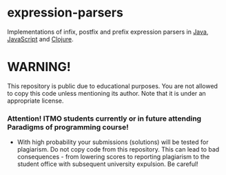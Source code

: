 # expression-parsers
Implementations of infix, postfix and prefix expression parsers in [Java](/Java), [JavaScript](/JavaScript) and [Clojure](/Clojure).

# WARNING!
This repository is public due to educational purposes. You are not allowed to copy this code unless mentioning its author. Note that it is under an appropriate license.

### Attention! ITMO students currently or in future attending Paradigms of programming course!
* With high probability your submissions (solutions) will be tested for plagiarism. Do not copy code from this repository. This can lead to bad consequences - from lowering scores to reporting plagiarism to the student office with subsequent university expulsion. Be careful!

